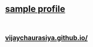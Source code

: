 <div>
  <p><a href="https://vijaychaurasiya.github.io/urja-profile/"><h1>sample profile</h1><br><h2>vijaychaurasiya.github.io/</h2></a></p>
    </div>
